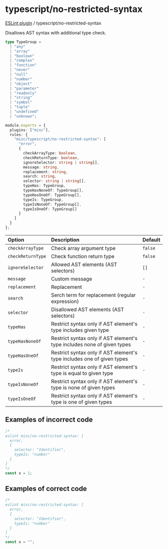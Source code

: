 # typescript/no-restricted-syntax

[ESLint plugin](https://ilyub.github.io/eslint-plugin-misc/) / typescript/no-restricted-syntax

Disallows AST syntax with additional type check.

```ts
type TypeGroup =
  | "any"
  | "array"
  | "boolean"
  | "complex"
  | "function"
  | "never"
  | "null"
  | "number"
  | "object"
  | "parameter"
  | "readonly"
  | "string"
  | "symbol"
  | "tuple"
  | "undefined"
  | "unknown";
```

```ts
module.exports = {
  plugins: ["misc"],
  rules: {
    "misc/typescript/no-restricted-syntax": [
      "error",
      {
        checkArrayType: boolean,
        checkReturnType: boolean,
        ignoreSelector: string | string[],
        message: string,
        replacement: string,
        search: string,
        selector: string | string[],
        typeHas: TypeGroup,
        typeHasNoneOf: TypeGroup[],
        typeHasOneOf: TypeGroup[],
        typeIs: TypeGroup,
        typeIsNoneOf: TypeGroup[],
        typeIsOneOf: TypeGroup[]
      }
    ]
  }
};
```

| Option | Description | Default |
| :----- | :----- | :----- |
| `checkArrayType` | Check array argument type | `false` |
| `checkReturnType` | Check function return type | `false` |
| `ignoreSelector` | Allowed AST elements (AST selectors) | `[]` |
| `message` | Custom message | `-` |
| `replacement` | Replacement | `-` |
| `search` | Serch term for replacement (regular expression) | `-` |
| `selector` | Disallowed AST elements (AST selectors) | `-` |
| `typeHas` | Restrict syntax only if AST element's type includes given type | `-` |
| `typeHasNoneOf` | Restrict syntax only if AST element's type includes none of given types | `-` |
| `typeHasOneOf` | Restrict syntax only if AST element's type includes one of given types | `-` |
| `typeIs` | Restrict syntax only if AST element's type is equal to given type | `-` |
| `typeIsNoneOf` | Restrict syntax only if AST element's type is none of given types | `-` |
| `typeIsOneOf` | Restrict syntax only if AST element's type is one of given types | `-` |

## Examples of incorrect code

```ts
/*
eslint misc/no-restricted-syntax: [
  error,
  {
    selector: "Identifier",
    typeIs: "number"
  }
]
*/
const x = 1;
```

## Examples of correct code

```ts
/*
eslint misc/no-restricted-syntax: [
  error,
  {
    selector: "Identifier",
    typeIs: "number"
  }
]
*/
const x = "";
```